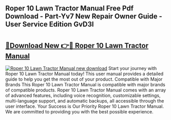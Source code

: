 ## Roper 10 Lawn Tractor Manual Free Pdf Download - Part-Yv7 New Repair Owner Guide - User Service Edition GvD3l

# <h2><a href="http://bc76977.oget.top/?id=Roper+10+Lawn+Tractor+Manual">🔗Download New 👉🔴 Roper 10 Lawn Tractor Manual</a></h2>

[![Roper 10 Lawn Tractor Manual new download](https://i.imgur.com/5g1atiW.png)](http://bc76977.oget.top/?id=Roper+10+Lawn+Tractor+Manual)
Start your journey with Roper 10 Lawn Tractor Manual today! This user manual provides a detailed guide to help you get the most out of your product. Compatible with Major Brands This Roper 10 Lawn Tractor Manual is compatible with major brands of compatible products. Roper 10 Lawn Tractor Manual comes with an array of advanced features, including voice recognition, customizable settings, multi-language support, and automatic backups, all accessible through the user interface. Your Success is Our Priority Roper 10 Lawn Tractor Manual. We are committed to providing you with the best possible experience.
